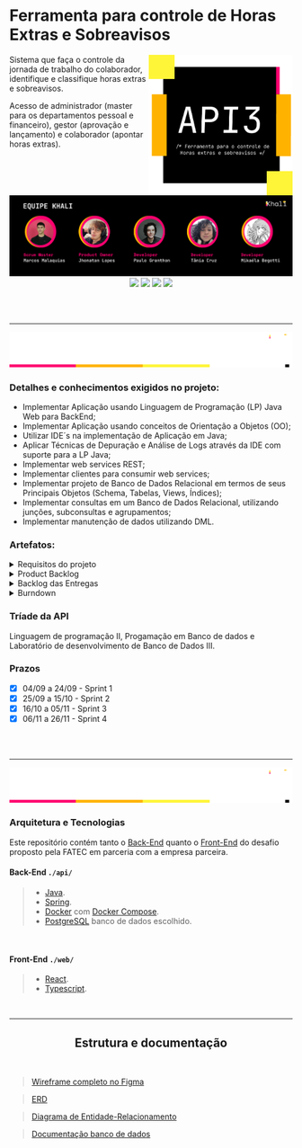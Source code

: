 # Ferramenta para controle de Horas Extras e Sobreavisos

<img align="right" width="256"  src="docs\Banners\Api.png"/>

Sistema que faça o controle da jornada de trabalho do colaborador, identifique e classifique horas extras e sobreavisos.

Acesso de administrador (master para os departamentos pessoal e financeiro), gestor (aprovação e lançamento) e colaborador (apontar horas extras).

<br>

<img src="docs\Banners\equipe.png"/>

<div align="center">
    <a href="https://github.com/incivius"target="_blank"><img src="https://img.shields.io/badge/-Marcos-%23000000?style=for-the-badge&logo=GitHUb&logoColor=white"></a>
    <a href="https://github.com/jhonatanLop" target="_blank"><img src="https://img.shields.io/badge/-Jhonatan-%23000000?style=for-the-badge&logo=GitHUb&logoColor=white"></a>
    <a href="https://github.com/paulo-granthon" target="_blank"><img src="https://img.shields.io/badge/-Paulo-%23000000?style=for-the-badge&logo=GitHUb&logoColor=white"></a>
    <a href="https://github.com/taniacruzz" target="_blank"><img src="https://img.shields.io/badge/-Tânia-%23000000?style=for-the-badge&logo=GitHUb&logoColor=white"></a>
</div>

<br><br><hr>

<img src="docs\Banners\Projeto.png"/>


### Detalhes e conhecimentos exigidos no projeto:

* Implementar Aplicação usando Linguagem de Programação (LP) Java Web para BackEnd;
* Implementar Aplicação usando conceitos de Orientação a Objetos (OO);
* Utilizar IDE´s na implementação de Aplicação em Java;
* Aplicar Técnicas de Depuração e Análise de Logs através da IDE com suporte para a LP Java;
* Implementar web services REST;
* Implementar clientes para consumir web services;
* Implementar projeto de Banco de Dados Relacional em termos de seus Principais Objetos (Schema, Tabelas, Views, Índices);
* Implementar consultas em um Banco de Dados Relacional, utilizando junções, subconsultas e agrupamentos;
* Implementar manutenção de dados utilizando DML.


### Artefatos:

<details>

<summary> Requisitos do projeto </summary>
<h2 align="center">Requisitos Funcionais</h2>

* Usuários devem ter perfis diferentes: administrador (acesso as informações de
parametrização, extração de relatórios e aprovação), gestor (aprovação e lançamento) e
colaborador (apontar horas);
* Apontamento de horas extras e classificação das horas;
* Apontamento de horas de sobreaviso;
* No lançamento da hora extra especificar cliente, CR (centro de resultado), projeto,
solicitante e justificativa;
* Cadastro de clientes e CRs;
* Workflow para aprovação de horas extras executadas;
* Parametrização de sistema (período de fechamento das horas, percentual de classificação
das horas extras (75% e 100%, conforme material de apoio) e adicional noturno
juntamente com as verbas salariais, definição dos horários de início e fim de horas
noturnas);
* Extração de relatório csv de todos os colaboradores com as horas trabalhadas (matrícula,
nome, verba, quantidade de horas, cliente, CR, projeto, justificativa);
* Aplicar regras de horas extras e sobreavisos na extração (classificação de HEs e cálculo do
sobreaviso considerando as HEs conflitantes);
* Notificação de lançamentos realizados para Gestor e RH;
* Dashboard com acompanhamento em tempo real das horas extras executadas com filtro
cliente, CR e colaborador.

<br>
<h2 align="center">Requisitos Não Funcionais</h2>

* Usabilidade (na facilidade de uso e na facilidade de aprendizado)
* Manutenibilidade (código passível de evolução e reparos)
    * Exemplo, na mudança de cores as telas sejam adaptativas a este requisito
* Desempenho
* Reusabilidade
* Segurança
* logins [oAuth, keyclock, por exemplo]
    * Autorização do acesso a informação (perfis de login)
    * Tráfego de dados através de endpoints com token que expiram
    * Se exportação de arquivo CSV, validação com processos de CheckSum

<br>
</details>

<details>
<summary> Product Backlog </summary>
<h2 align="center"> Product Backlog Khali </h2>

| Rank | Prioridade |  Story  | Críterios de aceite | Sprint|
|:-----|:-----------|:--------|:--------------------|:------|
| 1 | 1 | Como colaborador preciso ser capaz de apontar as minhas horas extras e sobreavisos no sistema para que elas fiquem registradas. | Ser capaz de inserir apontamentos de sobreaviso; Ser capaz de inserir apontamentos de horas extras. | 1 |
| 2 | 2 | Como colaborador preciso ter acesso ao estado dos meus apontamentos de hora extra e sobreaviso para me manter atualizado.  | Visualizar status dos apontamentos; Visualizar histórico de apontamentos. | 1 |
| 3 | 3 | Como gestor preciso ser capaz de consultar o histórico de apontamentos da(s) minha(s) squad(s) para facilitar o controle de horas extras e sobreavisos feitos pela minha squad. | Consulta de apontamentos por squad; Consulta de apontamentos por colaborador; Consulta de apontamentos por data | 1 |
| 4 | 4 | Como administrador preciso ser capaz de cadastrar colaboradores, gestores e administradores para que eu possa designá-los as permissões corretas no sistema. | Inserir novo usuário do tipo Colaborador; Inserir novo usuário do tipo Gestor; Inserir novo usuário do tipo Administrador. | 1 |
| 5 | 5 | Como administrador preciso ser capaz de cadastrar clientes e seus respectivos projetos para que sejam referenciados durante o apontamento de horas extras e sobreavisos.  | Inserir novo cliente que possa ser associado em novos apontamentos; Inserir novo projeto que possa ser associado em novos apontamentos | 2 |
| 6 | 6 | Como administrador preciso ser capaz de cadastrar squads para que os apontamentos sejam corretamente associados aos Centros de Resultado. | Inserir uma nova Squad. | 1 |
| 7 | 7 | Como administrador preciso ter acesso aos apontamentos de hora extra e sobreaviso de cada squad dos meus gestores para melhor acompanhamento do período trabalhado dos meus colaboradores. |Visualizar todos os apontamentos lançados de todos os colaboradores. | 1 |
| 8 | 1 | Como gestor preciso ser capaz de aprovar ou rejeitar os apontamentos de hora extra e sobreaviso dos colaboradores da(s) minha(s) squad(s) para barrar apontamentos inválidos.  | Ser capaz de Aprovar ou Reprovar um apontamento. | 2 |
| 9 | 2 | Como gestor preciso dar um feedback para apontamentos recusado por mim para que o solicitante tenha uma justificativa de o porquê da recusa.  | Ser capaz de inserir uma justificativa no caso de apontamentos reprovados | 2 |
| 10| 3 | Como administrador preciso ser capaz de configurar os parâmetros da verba dos apontamentos para ter melhor controle sobre as horas trabalhadas dos colaboradores.  | Ser capaz de alterar a duração da verba; Ser capaz de alterar o código da verba; Ser capaz de alterar a porcentagem do valor da hora. | 2 |
| 11 | 4 | Eu como administrador preciso poder desativar um colaborador no caso de uma desistência.  | Não ter mais visualização dos apontamentos dos usuários do tipo; Usuários desativados deixam de realizam apontamentos | 2 |
| 12 | 1 | Como administrador preciso ser capaz de gerar relatórios CSV contendo as horas trabalhadas dos meus colaboradores para poder integrar com outras ferramentas de análise, pela portabilidade, compartilhamento fácil e baixo custo de processamento. | Ser capaz de extrair um relatório com todos os apontamentos num arquivo “.csv” ;No relatório, ser capaz de escolher quais informações vão ser extraídas | 3 |
| 13 | 2 | Como gestor, quero receber notificações quando um apontamento de um membro da minha(s) squad(s) for lançado para agilizar o meu processo de validação. | O gestor deve receber uma notificação quando um apontamento de um membro da sua squad for lançado ;O gestor deve poder ter acesso direto ao apontamento lançado através da notificação. | 3 |
| 14 | 3 | Como colaborador, quero receber notificações quando meu gestor aprovar ou rejeitar meus apontamentos de horas extras e sobreaviso, para que eu fique atualizado sobre o status. | O colaborador deve receber notificações quando um apontamento for avaliado ;O colaborador através da mensagem deve poder ter acesso direto ao apontamento em questão | 3 |
| 15 | 4 | Eu como colaborador preciso poder editar um apontamento anteriormente reprovado para uma nova avaliação. | Alterar informação do apontamento que foi reprovado e lançá-lo novamente para aprovação do gestor. | 3 |
| 16 | 1 | Como administrador preciso ter acesso a um Dashboard com informações da jornada de trabalho de todos os meus colaboradores para ter controle sobre os apontamentos lançados, quais são os clientes com mais horas, quais squads fazem mais horas e afins. | Exibição de horas trabalhadas de todas as squads e comparação por squads; Exibição de horas trabalhadas de todos os colaboradores e comparação por colaboradores | 4 |
| 17 | 2 | Como gestor preciso ter acesso a um Dashboard com informações da minha jornada de trabalho e de todos os colaboradores da(s) minha(s) squad(s) para melhor visualização e tratamento dos dados. | Exibição de horas trabalhadas de todas as squads e comparação por squads; Exibição de horas trabalhadas de todos os colaboradores e comparação por colaboradores; Exibição de horas trabalhadas; feedback do gestor dos apontamento avaliados | 4 |
| 18 | 3 | Como um colaborador, desejo acessar um Dashboard que me forneça informações claras sobre as horas trabalhadas e metas alcançadas para que eu possa visualizar e analisar meus dados de trabalho de forma eficaz | Exibição de horas trabalhadas; Atualização em tempo real; Feedback do gestor | 4 |
| 19 | 4 | Eu como colaborador preciso poder redefinir minha senha para almentar a segurança da minha conta em caso de perca ou esquecimento. | poder redefinir minha senha com acesso ao sistema; poder redifinir minha senha sem acesso ao sistema | 4 |

<br>
</details>

<details>
<summary> Backlog das Entregas </summary>

<h2>Sprint 1</h2>

|  Entregas  | Story |
|:---------|:----------------------|
| Fluxograma. | Planejamento - Não há story relacionada |
| Wireframe. | Planejamento - Não há story relacionada |
| ERD. | Planejamento - Não há story relacionada |
| Banco de Dados estruturado. | Planejamento - Não há story relacionada |
| Criação do sistema de apontamento de horas extras e sobreavisos. | Como colaborador preciso ser capaz de apontar as minhas horas extras e sobreavisos no sistema para que elas fiquem registradas. |
| Listagem de apontamentos de horas extras e sobreavisos. | Como colaborador preciso ter acesso ao estado dos meus apontamentos de hora extra e sobreaviso para me manter atualizado; Como gestor preciso ser capaz de consultar o histórico de apontamentos da(s) minha(s) squad(s) para facilitar o controle de horas extras e sobreavisos feitos pela minha squad; Como administrador preciso ter acesso aos apontamentos de hora extra e sobreaviso de cada squad dos meus gestores para melhor acompanhamento do período trabalhado dos meus colaboradores. |
| Sistema de cadastro de colaboradores, gestores e administradores. | Como administrador preciso ser capaz de cadastrar colaboradores, gestores e administradores para que eu possa designá-los as permissões corretas no sistema. |

<h2>Sprint 2</h2>

|  Entregas  | Story |
|:---------|:----------------------|
| Validação de apontamentos pelo gestor. | Como gestor preciso ser capaz de aprovar ou rejeitar os apontamentos de hora extra e sobreaviso dos colaboradores da(s) minha(s) squad(s) para barrar apontamentos inválidos. |
| Funcionalidade de feedback do gestor ao rejeitar um apontamento. | Como gestor preciso dar um feedback para apontamentos recusado por mim para que o solicitante tenha uma justificativa de o porquê da recusa. |
| Sistema de cadastro de squads. | Como administrador preciso ser capaz de cadastrar squads para que os apontamentos sejam corretamente associados aos Centros de Resultado. |
| Sistema de cadastro de clientes e projetos. | Como administrador preciso ser capaz de cadastrar clientes e seus respectivos projetos para que sejam referenciados durante o apontamento de horas extras e sobreavisos. |
| Desativação de usuário. | Eu como administrador preciso poder desativar um colaborador no caso de uma desistência. |
| Visualização de usuários desativados. | Eu como administrador preciso ter acesso a um histórico de colaboradores que foram desativados. |
| Funcionalidade de adição e parametrização de verbas do sistema. | Como administrador preciso ser capaz de configurar os parâmetros da verba dos apontamentos para ter melhor controle sobre as horas trabalhadas dos colaboradores |


<h2>Sprint 3</h2>

|  Entregas  | Story |
|:---------|:----------------------|
| Extração de relatório | Como administrador preciso ser capaz de gerar relatórios CSV contendo as horas trabalhadas dos meus colaboradores para poder integrar com outras ferramentas de análise, pela portabilidade, compartilhamento fácil e baixo custo de processamento. |
| Notificações | Como gestor, quero receber notificações quando um apontamento de um membro da minha(s) squad(s) for lançado para agilizar o meu processo de validação. |
| Notificações | Como colaborador, quero receber notificações quando meu gestor aprovar ou rejeitar meus apontamentos de horas extras e sobreaviso, para que eu fique atualizado sobre o status. |
| Alteração de senha | Eu como colaborador preciso alterar minha senha sempre que necessário |
| UX | -- Não há story relacionada -- |

<h2>Sprint 4</h2>

|  Entregas  | Story |
|:---------|:----------------------|
| Dashboard Adm | Como administrador preciso ter acesso a um Dashboard com informações da jornada de trabalho de todos os meus colaboradores para ter controle sobre os apontamentos lançados, quais são os clientes com mais horas, quais squads fazem mais horas e afins. |
| Dashboard Gestor | Como gestor preciso ter acesso a um Dashboard com informações da minha jornada de trabalho e de todos os colaboradores da(s) minha(s) squad(s) para melhor visualização e tratamento dos dados. |
| Dashboard Colaborador | Como um colaborador, desejo acessar um Dashboard que me forneça informações claras sobre as horas trabalhadas e metas alcançadas para que eu possa visualizar e analisar meus dados de trabalho de forma eficaz. |


</details>

<details>
<summary> Burndown </summary>


<img src="Docs/burndown/Sprint1.jpg"/>
<img src="Docs/burndown/Sprint2.jpg"/>
<img src="Docs/burndown/Sprint3.png"/>

<br>
</details>

### Tríade da API
Linguagem de programação II, Progamação em Banco de dados e Laboratório de desenvolvimento de Banco de Dados III.

### Prazos

* [X] 04/09 a 24/09 - Sprint 1
* [X] 25/09 a 15/10 - Sprint 2
* [X] 16/10 a 05/11 - Sprint 3
* [X] 06/11 a 26/11 - Sprint 4

<br>
<br>

<hr>
<img src="docs\Banners\ProdutoK.png"/>

### Arquitetura e Tecnologias

Este repositório contém tanto o [Back-End](./api/) quanto o [Front-End](./web/) do desafio proposto pela FATEC em parceria com a empresa parceira.

#### Back-End `./api/`
>* [Java]().
>* [Spring](https://spring.io/).
>* [Docker](https://www.docker.com/) com [Docker Compose](https://docs.docker.com/compose/).
>* [PostgreSQL](https://www.postgresql.org/) banco de dados escolhido.
<br>

#### Front-End `./web/`
> * [React](https://react.dev/).
> * [Typescript](https://www.typescriptlang.org).
<br>

<hr>
<h2 align="center"> Estrutura e documentação </h2>
<br>

> [Wireframe completo no Figma](https://www.figma.com/file/0CRUGDxQoOc3QRMK16TyHa/Untitled?type=design&mode=design&t=ukkR699csvDlWLYY-1)

> [ERD](https://github.com/projetoKhali/api3/blob/be27d7c6c37234c0423714cce698620c3f090968/Docs/Banners/ERD.PNG)

> [Diagrama de Entidade-Relacionamento](https://github.com/projetoKhali/api3/blob/be27d7c6c37234c0423714cce698620c3f090968/Docs/Banners/Entidade-Relacionamento.png)

> [Documentação banco de dados](https://github.com/projetoKhali/api3/blob/be27d7c6c37234c0423714cce698620c3f090968/Docs/Banners/Documenta%C3%A7%C3%A3o%20BD.pdf)


<br>

